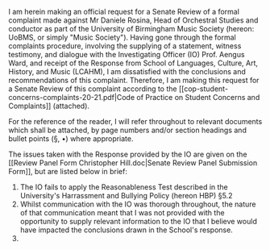 I am herein making an official request for a Senate Review of a formal complaint made against Mr Daniele Rosina, Head of Orchestral Studies and conductor as part of the University of Birmingham Music Society (hereon: UoBMS, or simply "Music Society"). Having gone through the formal complaints procedure, involving the supplying of a statement, witness testimony, and dialogue with the Investigating Officer (IO) Prof. Aengus Ward, and receipt of the Response from School of Languages, Culture, Art, History, and Music (LCAHM), I am dissatisfied with the conclusions and recommendations of this complaint. Therefore, I am making this request for a Senate Review of this complaint according to the [[cop-student-concerns-complaints-20-21.pdf|Code of Practice on Student Concerns and Complaints]] (attached).

For the reference of the reader, I will refer throughout to relevant documents which shall be attached, by page numbers and/or section headings and bullet points (§, •) where appropriate. 

The issues taken with the Response provided by the IO are given on the [[Review Panel Form Christopher Hill.doc|Senate Review Panel Submission Form]], but are listed below in brief:

1. The IO fails to apply the Reasonableness Test described in the University's Harrassment and Bullying Policy (hereon HBP) §5.2
2. Whilst communication with the IO was thorough throughout, the nature of that communication meant that I was not provided with the opportunity to supply relevant information to the IO that I believe would have impacted the conclusions drawn in the School's response.
3. 